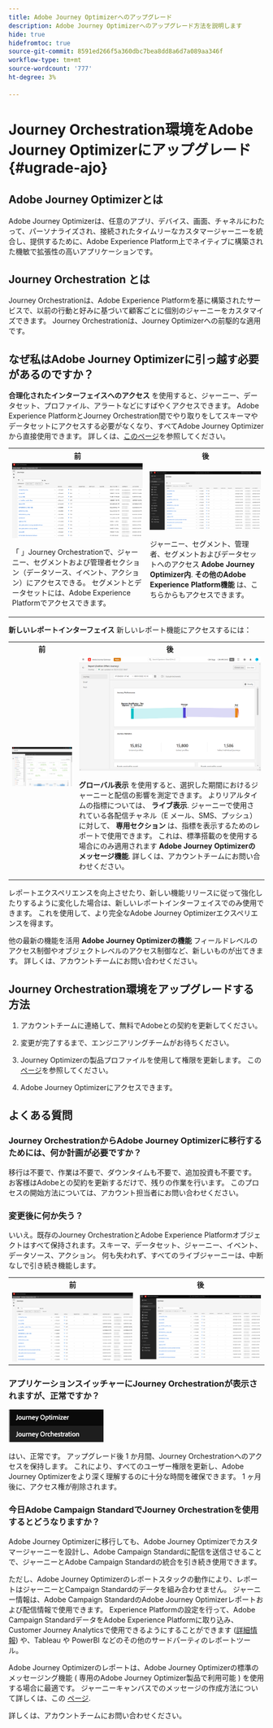 ```yaml
---
title: Adobe Journey Optimizerへのアップグレード
description: Adobe Journey Optimizerへのアップグレード方法を説明します
hide: true
hidefromtoc: true
source-git-commit: 8591ed266f5a360dbc7bea8dd8a6d7a089aa346f
workflow-type: tm+mt
source-wordcount: '777'
ht-degree: 3%

---
```



# Journey Orchestration環境をAdobe Journey Optimizerにアップグレード{#ugrade-ajo}

## Adobe Journey Optimizerとは

Adobe Journey Optimizerは、任意のアプリ、デバイス、画面、チャネルにわたって、パーソナライズされ、接続されたタイムリーなカスタマージャーニーを統合し、提供するために、Adobe Experience Platform上でネイティブに構築された機敏で拡張性の高いアプリケーションで&#x200B;す。

## Journey Orchestration とは

Journey Orchestrationは、Adobe Experience Platformを基に構築されたサービスで、以前の行動と好みに基づいて顧客ごとに個別のジャーニーをカスタマイズできます。 Journey Orchestrationは、Journey Optimizerへの前駆的な適用です。

## なぜ私はAdobe Journey Optimizerに引っ越す必要があるのですか？

**合理化されたインターフェイスへのアクセス** を使用すると、ジャーニー、データセット、プロファイル、アラートなどにすばやくアクセスできます。 Adobe Experience PlatformとJourney Orchestration間でやり取りをしてスキーマやデータセットにアクセスする必要がなくなり、すべてAdobe Journey Optimizerから直接使用できます。 詳しくは、[このページ](https://experienceleague.adobe.com/docs/journey-optimizer/using/get-started/user-interface.html)を参照してください。

<table>
<tr>
<th>前</th>
<th>後</th>
</tr>
<tr>
<td><img src="../assets/migration-ajo-1.png"><p>「 」Journey Orchestrationで、ジャーニー、セグメントおよび管理者セクション（データソース、イベント、アクション）にアクセスできる。 セグメントとデータセットには、Adobe Experience Platformでアクセスできます。 </p></td>
<td><img src="../assets/migration-ajo-2.png"><p>ジャーニー、セグメント、管理者、セグメントおよびデータセットへのアクセス <strong>Adobe Journey Optimizer内</strong>. <strong>その他のAdobe Experience Platform機能</strong> は、こちらからもアクセスできます。</p></td>
</tr>
</table>

**新しいレポートインターフェイス** 新しいレポート機能にアクセスするには：

<table>
<tr>
<th>前</th>
<th>後</th>
</tr>
<tr>
<td><img src="../assets/migration-ajo-5.png"></td>
<td><img src="../assets/migration-ajo-6.png"><p><strong>グローバル表示</strong> を使用すると、選択した期間におけるジャーニーと配信の影響を測定できます。 よりリアルタイムの指標については、 <strong>ライブ表示</strong>. ジャーニーで使用されている各配信チャネル（E メール、SMS、プッシュ）に対して、 <strong>専用セクション</strong> は、指標を表示するためのレポートで使用できます。 これは、標準搭載のを使用する場合にのみ適用されます <strong>Adobe Journey Optimizerのメッセージ機能</strong>. 詳しくは、アカウントチームにお問い合わせください。</p></td>
</tr>
</table>

レポートエクスペリエンスを向上させたり、新しい機能リリースに従って強化したりするように変化した場合は、新しいレポートインターフェイスでのみ使用できます。 これを使用して、より完全なAdobe Journey Optimizerエクスペリエンスを得ます。

他の最新の機能を活用 **Adobe Journey Optimizerの機能** フィールドレベルのアクセス制御やオブジェクトレベルのアクセス制御など、新しいものが出てきます。 詳しくは、アカウントチームにお問い合わせください。

## Journey Orchestration環境をアップグレードする方法

1. アカウントチームに連絡して、無料でAdobeとの契約を更新してください。

1. 変更が完了するまで、エンジニアリングチームがお待ちください。

1. Journey Optimizerの製品プロファイルを使用して権限を更新します。 この[ページ](https://experienceleague.adobe.com/docs/journey-optimizer/using/administration/ootb-product-profiles.html?lang=ja)を参照してください。

1. Adobe Journey Optimizerにアクセスできます。

## よくある質問

### Journey OrchestrationからAdobe Journey Optimizerに移行するためには、何か計画が必要ですか？

移行は不要で、作業は不要で、ダウンタイムも不要で、追加投資も不要です。 お客様はAdobeとの契約を更新するだけで、残りの作業を行います。 このプロセスの開始方法については、アカウント担当者にお問い合わせください。

### 変更後に何か失う？

いいえ。既存のJourney OrchestrationとAdobe Experience Platformオブジェクトはすべて保持されます。スキーマ、データセット、ジャーニー、イベント、データソース、アクション。 何も失われず、すべてのライブジャーニーは、中断なしで引き続き機能します。

<table>
<tr>
<th>前</th>
<th>後</th>
</tr>
<tr>
<td><img src="../assets/migration-ajo-7.png"></td>
<td><img src="../assets/migration-ajo-8.png"></td>
</tr>
</table>

### アプリケーションスイッチャーにJourney Orchestrationが表示されますが、正常ですか？

![](../assets/migration-ajo-9.png)

はい、正常です。 アップグレード後 1 か月間、Journey Orchestrationへのアクセスを保持します。 これにより、すべてのユーザー権限を更新し、Adobe Journey Optimizerをより深く理解するのに十分な時間を確保できます。 1 ヶ月後に、アクセス権が削除されます。

### 今日Adobe Campaign StandardでJourney Orchestrationを使用するとどうなりますか？

Adobe Journey Optimizerに移行しても、Adobe Journey Optimizerでカスタマージャーニーを設計し、Adobe Campaign Standardに配信を送信させることで、ジャーニーとAdobe Campaign Standardの統合を引き続き使用できます。

ただし、Adobe Journey Optimizerのレポートスタックの動作により、レポートはジャーニーとCampaign Standardのデータを組み合わせません。 ジャーニー情報は、Adobe Campaign StandardのAdobe Journey Optimizerレポートおよび配信情報で使用できます。 Experience Platformの設定を行って、Adobe Campaign StandardデータをAdobe Experience Platformに取り込み、Customer Journey Analyticsで使用できるようにすることができます ([詳細情報](https://business.adobe.com/products/experience-platform/customer-journey-analytics.html)) や、Tableau や PowerBI などのその他のサードパーティのレポートツール。

Adobe Journey Optimizerのレポートは、Adobe Journey Optimizerの標準のメッセージング機能 ( 専用のAdobe Journey Optimizer製品で利用可能 ) を使用する場合に最適です。 ジャーニーキャンバスでのメッセージの作成方法について詳しくは、この [ページ](https://experienceleague.adobe.com/docs/journey-optimizer/using/messages/messages-in-journeys.html).

詳しくは、アカウントチームにお問い合わせください。